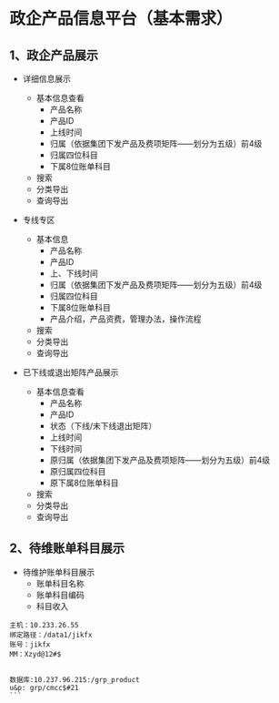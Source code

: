 # 政企产品信息平台（基本需求）

## 1、政企产品展示

+ 详细信息展示
	* 基本信息查看
		- 产品名称
		- 产品ID
		- 上线时间
		- 归属（依据集团下发产品及费项矩阵——划分为五级）前4级
		- 归属四位科目
		- 下属8位账单科目
	+ 搜索
	+ 分类导出
	+ 查询导出

+ 专线专区
	* 基本信息
		- 产品名称
		- 产品ID
		- 上、下线时间
		- 归属（依据集团下发产品及费项矩阵——划分为五级）前4级
		- 归属四位科目
		- 下属8位账单科目
		- 产品介绍，产品资费，管理办法，操作流程
	* 搜索
	* 分类导出
	* 查询导出

+ 已下线或退出矩阵产品展示
	* 基本信息查看
		- 产品名称
		- 产品ID
		- 状态（下线/未下线退出矩阵）
		- 上线时间
		- 下线时间
		- 原归属（依据集团下发产品及费项矩阵——划分为五级）前4级
		- 原归属四位科目
		- 原下属8位账单科目
	+ 搜索
	+ 分类导出
	+ 查询导出

## 2、待维账单科目展示

+ 待维护账单科目展示
	* 账单科目名称
	* 账单科目编码
	* 科目收入
	


````
主机：10.233.26.55
绑定路径：/data1/jikfx 
账号：jikfx
MM：Xzyd@12#$


数据库:10.237.96.215:/grp_product
u&p: grp/cmcc$#21
```